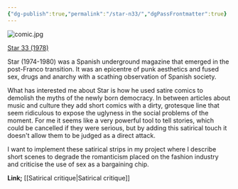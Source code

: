 ```yaml
---
{"dg-publish":true,"permalink":"/star-n33/","dgPassFrontmatter":true}
---
```


![comic.jpg](/img/user/comic.jpg)

[Star 33 (1978)](https://archive.org/details/star_bcn_33/page/n19/mode/2up)

Star (1974-1980) was a Spanish underground magazine that emerged in the post-Franco transition. It was an epicentre of punk aesthetics and fused sex, drugs and anarchy with a scathing observation of Spanish society.

What has interested me about Star is how he used satire comics to demolish the myths of the newly born democracy. In between articles about music and culture they add short comics with a dirty, grotesque line that seem ridiculous to expose the uglyness in the social problems of the moment. For me it seems like a very powerful tool to tell stories, which could be cancelled if they were serious, but by adding this satirical touch it doesn't allow them to be judged as a direct attack. 

I want to implement these satirical strips in my project where I describe short scenes to degrade the romanticism placed on the fashion industry and criticise the use of sex as a bargaining chip.

**Link;** [[Satirical critique\|Satirical critique]]
